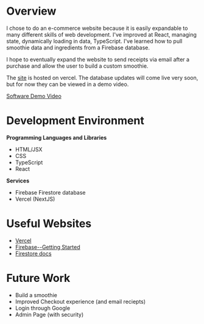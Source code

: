 # Overview

I chose to do an e-commerce website because it is easily expandable to many different skills of web development. I've improved at React, managing state, dynamically loading in data, TypeScript. I've learned how to pull smoothie data and ingredients from a Firebase database.

I hope to eventually expand the website to send receipts via email after a purchase and allow the user to build a custom smoothie. 

The [site](https://blendz.vercel.app/) is hosted on vercel. The database updates will come live very soon, but for now they can be viewed in a demo video.

[Software Demo Video](https://youtu.be/kcNyi2aw8aQ)

# Development Environment

**Programming Languages and Libraries**
* HTML/JSX
* CSS
* TypeScript
* React

**Services**
* Firebase Firestore database
* Vercel (NextJS)

# Useful Websites

- [Vercel](https://vercel.com/)
- [Firebase--Getting Started](https://firebase.google.com/docs/functions/get-started?gen=2nd)
- [Firestore docs](https://firebase.google.com/docs/firestore)

# Future Work

- Build a smoothie
- Improved Checkout experience (and email reciepts)
- Login through Google
- Admin Page (with security)